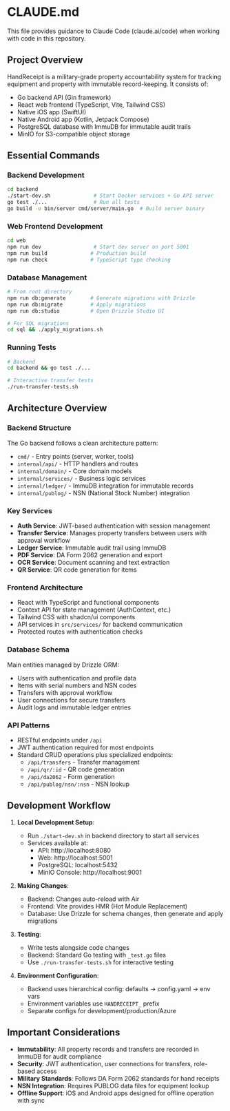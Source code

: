 # CLAUDE.md

This file provides guidance to Claude Code (claude.ai/code) when working with code in this repository.

## Project Overview

HandReceipt is a military-grade property accountability system for tracking equipment and property with immutable record-keeping. It consists of:
- Go backend API (Gin framework)
- React web frontend (TypeScript, Vite, Tailwind CSS)
- Native iOS app (SwiftUI)
- Native Android app (Kotlin, Jetpack Compose)
- PostgreSQL database with ImmuDB for immutable audit trails
- MinIO for S3-compatible object storage

## Essential Commands

### Backend Development
```bash
cd backend
./start-dev.sh              # Start Docker services + Go API server
go test ./...               # Run all tests
go build -o bin/server cmd/server/main.go  # Build server binary
```

### Web Frontend Development
```bash
cd web
npm run dev                 # Start dev server on port 5001
npm run build              # Production build
npm run check              # TypeScript type checking
```

### Database Management
```bash
# From root directory
npm run db:generate        # Generate migrations with Drizzle
npm run db:migrate         # Apply migrations
npm run db:studio          # Open Drizzle Studio UI

# For SQL migrations
cd sql && ./apply_migrations.sh
```

### Running Tests
```bash
# Backend
cd backend && go test ./...

# Interactive transfer tests
./run-transfer-tests.sh
```

## Architecture Overview

### Backend Structure
The Go backend follows a clean architecture pattern:
- `cmd/` - Entry points (server, worker, tools)
- `internal/api/` - HTTP handlers and routes
- `internal/domain/` - Core domain models
- `internal/services/` - Business logic services
- `internal/ledger/` - ImmuDB integration for immutable records
- `internal/publog/` - NSN (National Stock Number) integration

### Key Services
- **Auth Service**: JWT-based authentication with session management
- **Transfer Service**: Manages property transfers between users with approval workflow
- **Ledger Service**: Immutable audit trail using ImmuDB
- **PDF Service**: DA Form 2062 generation and export
- **OCR Service**: Document scanning and text extraction
- **QR Service**: QR code generation for items

### Frontend Architecture
- React with TypeScript and functional components
- Context API for state management (AuthContext, etc.)
- Tailwind CSS with shadcn/ui components
- API services in `src/services/` for backend communication
- Protected routes with authentication checks

### Database Schema
Main entities managed by Drizzle ORM:
- Users with authentication and profile data
- Items with serial numbers and NSN codes
- Transfers with approval workflow
- User connections for secure transfers
- Audit logs and immutable ledger entries

### API Patterns
- RESTful endpoints under `/api`
- JWT authentication required for most endpoints
- Standard CRUD operations plus specialized endpoints:
  - `/api/transfers` - Transfer management
  - `/api/qr/:id` - QR code generation
  - `/api/da2062` - Form generation
  - `/api/publog/nsn/:nsn` - NSN lookup

## Development Workflow

1. **Local Development Setup**:
   - Run `./start-dev.sh` in backend directory to start all services
   - Services available at:
     - API: http://localhost:8080
     - Web: http://localhost:5001
     - PostgreSQL: localhost:5432
     - MinIO Console: http://localhost:9001

2. **Making Changes**:
   - Backend: Changes auto-reload with Air
   - Frontend: Vite provides HMR (Hot Module Replacement)
   - Database: Use Drizzle for schema changes, then generate and apply migrations

3. **Testing**:
   - Write tests alongside code changes
   - Backend: Standard Go testing with `_test.go` files
   - Use `./run-transfer-tests.sh` for interactive testing

4. **Environment Configuration**:
   - Backend uses hierarchical config: defaults → config.yaml → env vars
   - Environment variables use `HANDRECEIPT_` prefix
   - Separate configs for development/production/Azure

## Important Considerations

- **Immutability**: All property records and transfers are recorded in ImmuDB for audit compliance
- **Security**: JWT authentication, user connections for transfers, role-based access
- **Military Standards**: Follows DA Form 2062 standards for hand receipts
- **NSN Integration**: Requires PUBLOG data files for equipment lookup
- **Offline Support**: iOS and Android apps designed for offline operation with sync